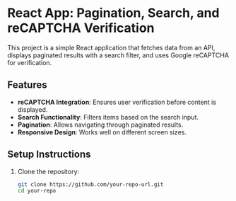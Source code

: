 # React App: Pagination, Search, and reCAPTCHA Verification

This project is a simple React application that fetches data from an API, displays paginated results with a search filter, and uses Google reCAPTCHA for verification.

## **Features**
- **reCAPTCHA Integration**: Ensures user verification before content is displayed.
- **Search Functionality**: Filters items based on the search input.
- **Pagination**: Allows navigating through paginated results.
- **Responsive Design**: Works well on different screen sizes.

## **Setup Instructions**

1. Clone the repository:
   ```bash
   git clone https://github.com/your-repo-url.git
   cd your-repo
